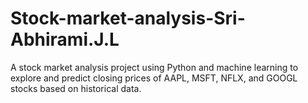 # Stock-market-analysis-Sri-Abhirami.J.L
A stock market analysis project using Python and machine learning to explore and predict closing prices of AAPL, MSFT, NFLX, and GOOGL stocks based on historical data.
